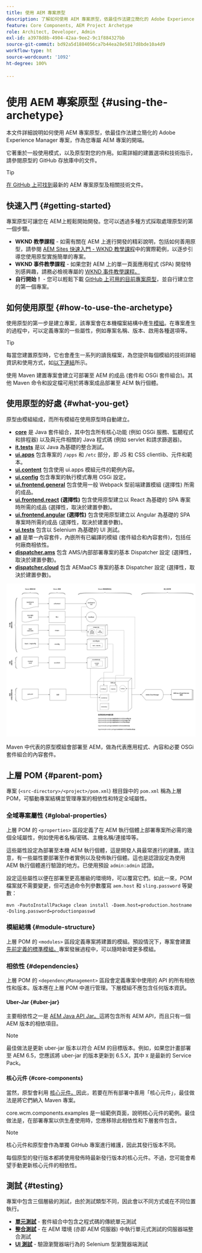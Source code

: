 ```yaml
---
title: 使用 AEM 專案原型
description: 了解如何使用 AEM 專案原型，依最佳作法建立簡化的 Adobe Experience Manager 專案，作為您專屬 AEM 專案的開端。
feature: Core Components, AEM Project Archetype
role: Architect, Developer, Admin
exl-id: a3978d8b-4904-42aa-9ee2-9c1f884327bb
source-git-commit: bd92a5d1884056ca7b44ea28e5817d8bde10a4d9
workflow-type: ht
source-wordcount: '1092'
ht-degree: 100%

---
```



# 使用 AEM 專案原型 {#using-the-archetype}

本文件詳細說明如何使用 AEM 專案原型，依最佳作法建立簡化的 Adobe Experience Manager 專案，作為您專屬 AEM 專案的開端。

它著重於一般使用模式，以及原型對您的作用。如需詳細的建置選項和技術指示，請參閱原型的 GitHub 存放庫中的文件。

>[!TIP]
>
>[在 GitHub 上可找到](https://github.com/adobe/aem-project-archetype)最新的 AEM 專案原型及相關技術文件。

## 快速入門 {#getting-started}

專案原型可讓您在 AEM上輕鬆開始開發。您可以透過多種方式採取處理原型的第一個步驟。

* **WKND 教學課程** - 如需有關在 AEM 上進行開發的精彩說明，包括如何善用原型，請參閱 [AEM Sites 快速入門 - WKND 教學課程](https://experienceleague.adobe.com/docs/experience-manager-learn/getting-started-wknd-tutorial-develop/overview.html?lang=zh-Hant)中的實際範例，以逐步引導您使用原型實施簡單的專案。
* **WKND 事件教學課程** - 如果您對 AEM 上的單一頁面應用程式 (SPA) 開發特別感興趣，請務必檢視專屬的 [WKND 事件教學課程。](https://helpx.adobe.com/tw/experience-manager/kt/sites/using/getting-started-spa-wknd-tutorial-develop.html)
* **自行開始！** - 您可以輕鬆下載 [GitHub 上可用的目前專案原型](https://github.com/adobe/aem-project-archetype)，並自行建立您的第一個專案。

## 如何使用原型 {#how-to-use-the-archetype}

使用原型的第一步是建立專案，該專案會在本機檔案結構中產生[模組](#what-you-get)。在專案產生的過程中，可以定義專案的一些屬性，例如專案名稱、版本、啟用各種選項等。

>[!TIP]
>
>每當您建置原型時，它也會產生一系列的讀我檔案，為您提供每個模組的技術詳細資訊和使用方式，如[以下連結](#what-you-get)所示。

使用 Maven 建置專案會建立可部署至 AEM 的成品 (套件和 OSGi 套件組合)。其他 Maven 命令和設定檔可用於將專案成品部署至 AEM 執行個體。

## 使用原型的好處 {#what-you-get}

原型由模組組成，而所有模組在使用原型時自動建立。

* **[core](https://github.com/adobe/aem-project-archetype/tree/develop/src/main/archetype/core)** 是 Java 套件組合，其中包含所有核心功能 (例如 OSGi 服務、監聽程式和排程器) 以及與元件相關的 Java 程式碼 (例如 servlet 和請求篩選器)。
* **[it.tests](https://github.com/adobe/aem-project-archetype/tree/develop/src/main/archetype/it.tests)** 是以 Java 為基礎的整合測試。
* **[ui.apps](https://github.com/adobe/aem-project-archetype/tree/develop/src/main/archetype/ui.apps)** 包含專案的 `/apps` 和 `/etc` 部分，即 JS 和 CSS clientlib、元件和範本。
* **[ui.content](https://github.com/adobe/aem-project-archetype/tree/develop/src/main/archetype/ui.content)** 包含使用 ui.apps 模組元件的範例內容。
* **[ui.config](https://github.com/adobe/aem-project-archetype/tree/develop/src/main/archetype/ui.config)** 包含專案的執行模式專用 OSGi 設定。
* **[ui.frontend.general](https://github.com/adobe/aem-project-archetype/tree/develop/src/main/archetype/ui.frontend.general)** 包含使用一般 Webpack 型前端建置模組 (選擇性) 所需的成品。
* **[ui.frontend.react](https://github.com/adobe/aem-project-archetype/tree/develop/src/main/archetype/ui.frontend.react)** **(選擇性)** 包含使用原型建立以 React 為基礎的 SPA 專案時所需的成品 (選擇性，取決於建置參數)。
* **[ui.frontend.angular](https://github.com/adobe/aem-project-archetype/tree/develop/src/main/archetype/ui.frontend.angular)** **(選擇性)** 包含使用原型建立以 Angular 為基礎的 SPA 專案時所需的成品 (選擇性，取決於建置參數)。
* **[ui.tests](https://github.com/adobe/aem-project-archetype/tree/develop/src/main/archetype/ui.tests)** 包含以 Selenium 為基礎的 UI 測試。
* **[all](https://github.com/adobe/aem-project-archetype/tree/develop/src/main/archetype/all)** 是單一內容套件，內嵌所有已編譯的模組 (套件組合和內容套件)，包括任何廠商相依性。
* **[dispatcher.ams](https://github.com/adobe/aem-project-archetype/tree/develop/src/main/archetype/dispatcher.ams)** 包含 AMS/內部部署專案的基本 Dispatcher 設定 (選擇性，取決於建置參數)。
* **[dispatcher.cloud](https://github.com/adobe/aem-project-archetype/tree/develop/src/main/archetype/dispatcher.cloud)** 包含 AEMaaCS 專案的基本 Dispatcher 設定 (選擇性，取決於建置參數)。

![內容套件組織](/help/assets/content-package-organization.png)

Maven 中代表的原型模組會部署至 AEM，做為代表應用程式、內容和必要 OSGi 套件組合的內容套件。

## 上層 POM {#parent-pom}

專案 (`<src-directory>/<project>/pom.xml`) 根目錄中的 `pom.xml` 稱為上層 POM，可驅動專案結構並管理專案的相依性和特定全域屬性。

### 全域專案屬性 {#global-properties}

上層 POM 的 `<properties>` 區段定義了在 AEM 執行個體上部署專案所必需的幾個全域屬性，例如使用者名稱/密碼、主機名稱/連接埠等。

這些屬性設定為部署至本機 AEM 執行個體，這是開發人員最常進行的建置。請注意，有一些屬性要部署至作者實例以及發佈執行個體。這也是認證設定為使用 AEM 執行個體進行驗證的地方。已使用預設 `admin:admin` 認證。

設定這些屬性以便在部署至更高層級的環境時，可以覆寫它們。如此一來，POM 檔案就不需要變更，但可透過命令列參數覆寫 `aem.host` 和 `sling.password` 等變數：

```shell
mvn -PautoInstallPackage clean install -Daem.host=production.hostname -Dsling.password=productionpasswd
```

### 模組結構 {#module-structure}

上層 POM 的 `<modules>` 區段定義專案將建置的模組。預設情況下，專案會建置[先前定義的標準模組。](#what-you-get)專案發展過程中，可以隨時新增更多模組。

### 相依性 {#dependencies}

上層 POM 的 `<dependencyManagement>` 區段會定義專案中使用的 API 的所有相依性和版本。版本應在上層 POM 中進行管理。下層模組不應包含任何版本資訊。

#### Uber-Jar {#uber-jar}

主要相依性之一是 [AEM Java API Jar。](https://experienceleague.adobe.com/docs/experience-manager-cloud-service/implementing/developing/aem-as-a-cloud-service-sdk.html?lang=zh-Hant)這將包含所有 AEM API，而且只有一個 AEM 版本的相依項目。

>[!NOTE]
>
>最佳做法是更新 uber-jar 版本以符合 AEM 的目標版本。例如，如果您計畫部署至 AEM 6.5，您應該將 uber-jar 的版本更新到 6.5.X，其中 `X` 是最新的 Service Pack。

#### 核心元件 {#core-components}

當然，原型會利用 [核心元件。](/help/introduction.md)因此，若要在所有部署中善用「核心元件」，最佳做法是將它們納入 Maven 專案。

core.wcm.components.examples 是一組範例頁面，說明核心元件的範例。最佳做法是，在部署專案以供生產使用時，您應移除此相依性和下層套件包含。

>[!NOTE]
>
>核心元件和原型會作為單獨 GitHub 專案進行維護，因此其發行版本不同。
>
>每個原型的發行版本都將使用發佈時最新發行版本的核心元件。不過，您可能會希望手動更新核心元件的相依性。

## 測試 {#testing}

專案中包含三個層級的測試，由於測試類型不同，因此會以不同方式或在不同位置執行。

* **[單元測試](https://github.com/adobe/aem-project-archetype/tree/develop/src/main/archetype/core)** - 套件組合中包含之程式碼的傳統單元測試
* **[整合測試](https://github.com/adobe/aem-project-archetype/tree/develop/src/main/archetype/it.tests)** - 在 AEM 環境 (亦即 AEM 伺服器) 中執行單元式測試的伺服器端整合測試
* **[UI 測試](https://github.com/adobe/aem-project-archetype/tree/develop/src/main/archetype/ui.tests)** - 驗證瀏覽器端行為的 Selenium 型瀏覽器端測試
